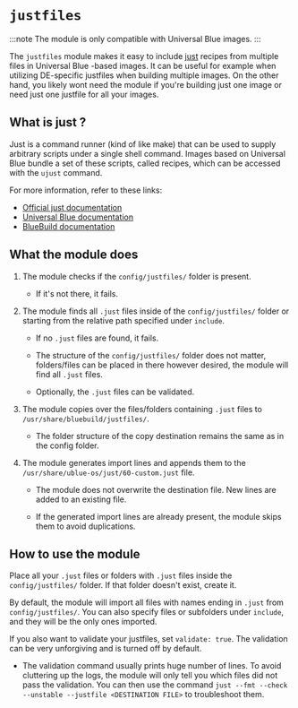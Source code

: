# `justfiles`

:::note The module is only compatible with Universal Blue images. :::

The `justfiles` module makes it easy to include [just](https://just.systems/) recipes from multiple files in Universal Blue -based images. It can be useful for example when utilizing DE-specific justfiles when building multiple images. On the other hand, you likely wont need the module if you're building just one image or need just one justfile for all your images.

## What is just ?

Just is a command runner (kind of like make) that can be used to supply arbitrary scripts under a single shell command. Images based on Universal Blue bundle a set of these scripts, called recipes, which can be accessed with the `ujust` command.

For more information, refer to these links:

* [Official just documentation](https://just.systems/man/en)
* [Universal Blue documentation](https://universal-blue.discourse.group/docs?topic=42)
* [BlueBuild documentation](https://blue-build.org/learn/universal-blue/#custom-just-recipes)

## What the module does

1. The module checks if the `config/justfiles/` folder is present.
    
    * If it's not there, it fails.

2. The module finds all `.just` files inside of the `config/justfiles/` folder or starting from the relative path specified under `include`.
    
    * If no `.just` files are found, it fails.

    * The structure of the `config/justfiles/` folder does not matter, folders/files can be placed in there however desired, the module will find all `.just` files.

    * Optionally, the `.just` files can be validated.

3. The module copies over the files/folders containing `.just` files to `/usr/share/bluebuild/justfiles/`.

    * The folder structure of the copy destination remains the same as in the config folder.

4. The module generates import lines and appends them to the `/usr/share/ublue-os/just/60-custom.just` file.
    
    * The module does not overwrite the destination file. New lines are added to an existing file.

    * If the generated import lines are already present, the module skips them to avoid duplications.

## How to use the module

Place all your `.just` files or folders with `.just` files inside the `config/justfiles/` folder. If that folder doesn't exist, create it.

By default, the module will import all files with names ending in `.just` from `config/justfiles/`. You can also specify files or subfolders under `include`, and they will be the only ones imported.

If you also want to validate your justfiles, set `validate: true`. The validation can be very unforgiving and is turned off by default.

* The validation command usually prints huge number of lines. To avoid cluttering up the logs, the module will only tell you which files did not pass the validation. You can then use the command `just --fmt --check --unstable --justfile <DESTINATION FILE>` to troubleshoot them.
